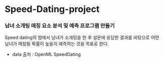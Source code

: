 # Speed-Dating-project

### 남녀 소개팅 매칭 요소 분석 및 예측 프로그램 만들기

Speed dating의 밤에서 남녀가 소개팅을 한 후 설문에 응답한 결과를 바탕으로 어떤 남녀가 매칭될 확률이 높을지 예측하는 것을 목표로 한다.


 - data 출처 : OpenML SpeedDating
